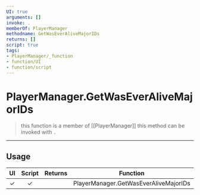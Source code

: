 ```yaml
---
UI: true
arguments: []
invoke: .
memberOf: PlayerManager
methodname: GetWasEverAliveMajorIDs
returns: []
script: true
tags:
- PlayerManager/_function
- function/UI
- function/script
---
```

# PlayerManager.GetWasEverAliveMajorIDs
> this function is a member of [[PlayerManager]]
> this method can be invoked with `.`
-----
## Usage
|  UI | Script | Returns | Function | Arguments |
|:---:|:------:|-------:|:--------:|:---------|
|✓|✓||PlayerManager.GetWasEverAliveMajorIDs||
